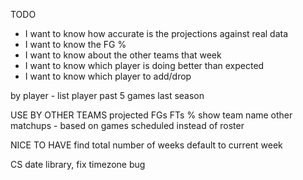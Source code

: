 TODO
* I want to know how accurate is the projections against real data
* I want to know the FG %
* I want to know about the other teams that week
* I want to know which player is doing better than expected
* I want to know which player to add/drop



by player - list player
past 5 games
last season

 
USE BY OTHER TEAMS
projected FGs FTs %
show team name
other matchups - based on games scheduled instead of roster
  
NICE TO HAVE
find total number of weeks
default to current week
  
CS
date library, fix timezone bug